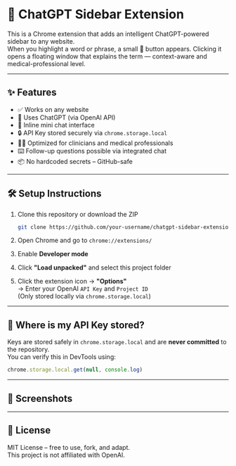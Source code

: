 # 🧠 ChatGPT Sidebar Extension

This is a Chrome extension that adds an intelligent ChatGPT-powered sidebar to any website.  
When you highlight a word or phrase, a small 💬 button appears. Clicking it opens a floating window that explains the term — context-aware and medical-professional level.

---

## ✨ Features

- ✅ Works on any website
- 🧠 Uses ChatGPT (via OpenAI API)
- 💬 Inline mini chat interface
- 🔒 API Key stored securely via `chrome.storage.local`
- 👨‍⚕️ Optimized for clinicians and medical professionals
- ⌨️ Follow-up questions possible via integrated chat
- 📦 No hardcoded secrets – GitHub-safe

---

## 🛠 Setup Instructions

1. Clone this repository or download the ZIP  
   ```bash
   git clone https://github.com/your-username/chatgpt-sidebar-extension.git
   ```

2. Open Chrome and go to `chrome://extensions/`

3. Enable **Developer mode**

4. Click **"Load unpacked"** and select this project folder

5. Click the extension icon → **"Options"**  
   → Enter your OpenAI `API Key` and `Project ID`  
   (Only stored locally via `chrome.storage.local`)

---

## 🔐 Where is my API Key stored?

Keys are stored safely in `chrome.storage.local` and are **never committed** to the repository.  
You can verify this in DevTools using:

```js
chrome.storage.local.get(null, console.log)
```

---

## 🔎 Screenshots

---

## 📄 License

MIT License – free to use, fork, and adapt.  
This project is not affiliated with OpenAI.
